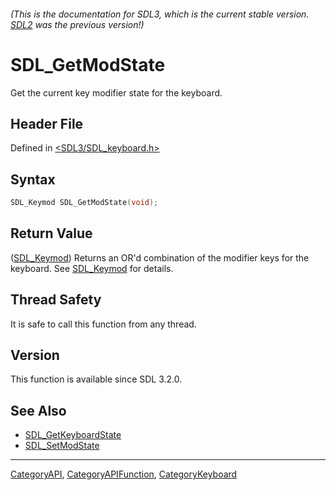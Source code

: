 ###### (This is the documentation for SDL3, which is the current stable version. [SDL2](https://wiki.libsdl.org/SDL2/) was the previous version!)
# SDL_GetModState

Get the current key modifier state for the keyboard.

## Header File

Defined in [<SDL3/SDL_keyboard.h>](https://github.com/libsdl-org/SDL/blob/main/include/SDL3/SDL_keyboard.h)

## Syntax

```c
SDL_Keymod SDL_GetModState(void);
```

## Return Value

([SDL_Keymod](SDL_Keymod)) Returns an OR'd combination of the modifier keys
for the keyboard. See [SDL_Keymod](SDL_Keymod) for details.

## Thread Safety

It is safe to call this function from any thread.

## Version

This function is available since SDL 3.2.0.

## See Also

- [SDL_GetKeyboardState](SDL_GetKeyboardState)
- [SDL_SetModState](SDL_SetModState)

----
[CategoryAPI](CategoryAPI), [CategoryAPIFunction](CategoryAPIFunction), [CategoryKeyboard](CategoryKeyboard)


